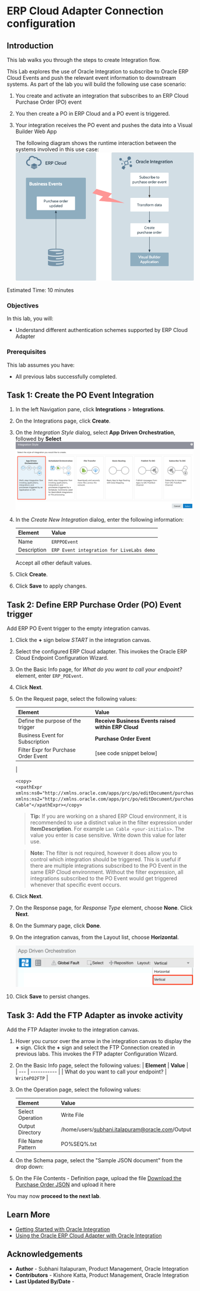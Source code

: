 # ERP Cloud Adapter Connection configuration

## Introduction

This lab walks you through the steps to create Integration flow.

This Lab explores the use of Oracle Integration to subscribe to Oracle ERP Cloud Events and
push the relevant event information to downstream systems. As part of the lab you will build the following use case scenario:

1.  You create and activate an integration that subscribes to an ERP Cloud Purchase Order (PO) event

2.  You then create a PO in ERP Cloud and a PO event is triggered.
3. Your integration receives the PO event and pushes the data
    into a Visual Builder Web App

    The following diagram shows the runtime interaction between the systems involved in this use case:
      ![POEvent](images/PO-Real-Time-Sync.png)

Estimated Time: 10 minutes

### Objectives

In this lab, you will:

* Understand different authentication schemes supported by ERP Cloud Adapter

### Prerequisites

This lab assumes you have:

* All previous labs successfully completed.

##	Task	1: Create the PO Event Integration
1. In the left Navigation pane, click **Integrations** > **Integrations**.
2. On the Integrations page, click **Create**.
3. On the *Integration Style* dialog, select **App Driven Orchestration**, followed by **Select**
![Select Integration Style](images/select-integration-style.png)
4. In the *Create New Integration* dialog, enter the following information:

    | **Element**        | **Value**          |       
    | --- | ----------- |
    | Name         | `ERPPOEvent`       |
    | Description  | `ERP Event integration for LiveLabs demo` |


    Accept all other default values.

5. Click **Create**.

6. Click **Save** to apply changes.

## **Task 2:** Define ERP Purchase Order (PO) Event trigger
Add ERP PO Event trigger to the empty integration canvas.

1. Click the **+** sign below *START* in the integration canvas.

2. Select the configured ERP Cloud adapter. This invokes the Oracle ERP Cloud Endpoint Configuration Wizard.

3. On the Basic Info page, for *What do you want to call your endpoint?* element, enter `ERP_POEvent`.

4. Click **Next**.

5. On the Request page, select the following values:

    | **Element**        | **Value**          |       
    | --- | ----------- |
    | Define the purpose of the trigger         | **Receive Business Events raised within ERP Cloud**       |
    | Business Event for Subscription  | **Purchase Order Event** |
    | Filter Expr for Purchase Order Event | [see code snippet below] |
    |

    ```
    <copy>
    <xpathExpr xmlns:ns0="http://xmlns.oracle.com/apps/prc/po/editDocument/purchaseOrderServiceV2/" xmlns:ns2="http://xmlns.oracle.com/apps/prc/po/editDocument/purchaseOrderServiceV2/types/">$eventPayload/ns2:result/ns0:Value/ns0:PurchaseOrderLine/ns0:ItemDescription="Lan Cable"</xpathExpr></copy>
    ```

    > **Tip:** If you are working on a shared ERP Cloud environment, it is recommended to use a distinct value in the filter expression under **ItemDescription**. For example `Lan Cable <your-initials>`. The value you enter is case sensitive. Write down this value for later use.


    > **Note:** The filter is not required, however it does allow you to control which integration should be triggered. This is useful if there are multiple integrations subscribed to the PO Event in the same ERP Cloud environment. Without the filter expression, all integrations subscribed to the PO Event would get triggered whenever that specific event occurs.

6. Click **Next**.

7. On the Response page, for *Response Type* element, choose **None**. Click **Next**.

8. On the Summary page, click **Done**.

9. On the integration canvas, from the Layout list, choose **Horizontal**.

    ![Horizontal Flow layout](images/horizontal-flow-layout.png)


10. Click **Save** to persist changes.

## **Task 3:** Add the FTP Adapter as invoke activity
Add the FTP Adapter invoke to the integration canvas.
1. Hover you cursor over the arrow in the integration canvas to display the **+** sign. Click the **+** sign and select the FTP Connection created in previous labs.
This invokes the FTP adapter Configuration Wizard.
2. On the Basic Info page, select the following values:
  | **Element**        | **Value**          |       
  | --- | ----------- |
  | What do you want to call your endpoint? | `WritePO2FTP`       |

3. On the Operation page, select the following values:

    | **Element**        | **Value**          |       
    | --- | ----------- |
    | Select Operation | Write File  |
    | Output Directory | /home/users/subhani.italapuram@oracle.com/Output  |
    | File Name Pattern | PO%SEQ%.txt  |
3. On the Schema page, select the "Sample JSON document" from the drop down:
4. On the File Contents - Definition page, upload the file [Download the Purchase Order JSON](files/PurchaseOrder.json?download=1) and upload it here


You may now **proceed to the next lab**.

## Learn More

* [Getting Started with Oracle Integration](https://docs.oracle.com/en/cloud/paas/integration-cloud)
* [Using the Oracle ERP Cloud Adapter with Oracle Integration](https://docs.oracle.com/en/cloud/paas/integration-cloud/erp-adapter)

## Acknowledgements

* **Author** - Subhani Italapuram, Product Management, Oracle Integration
* **Contributors** - Kishore Katta, Product Management, Oracle Integration
* **Last Updated By/Date** -
